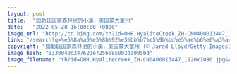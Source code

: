 ```yaml
---
layout: post
title:  "加勒廷国家森林里的小溪，美国蒙大拿州"
date:   "2022-05-28 16:00:00 +0800"
image_url: "http://cn.bing.com/th?id=OHR.HyaliteCreek_ZH-CN0400013447_1920x1080.jpg&rf=LaDigue_1920x1080.jpg&pid=hp"
link: "/search?q=%e5%8a%a0%e5%8b%92%e5%bb%b7%e5%9b%bd%e5%ae%b6%e6%a3%ae%e6%9e%97&form=hpcapt&mkt=zh-cn"
copyright: "加勒廷国家森林里的小溪，美国蒙大拿州 (© Jared Lloyd/Getty Images)"
image_hash: "a330040d247623e7256685002da995bd"
image_filename: "th?id=OHR.HyaliteCreek_ZH-CN0400013447_1920x1080.jpg&rf=LaDigue_1920x1080.jpg&pid=hp"
---
```

